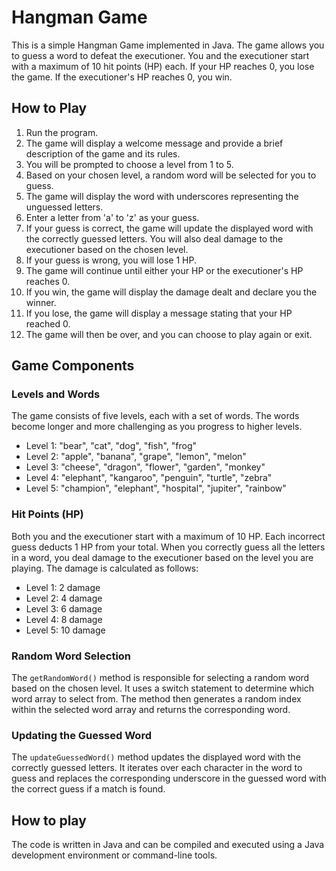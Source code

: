 # Hangman Game
This is a simple Hangman Game implemented in Java. The game allows you to guess a word to defeat the executioner. You and the executioner start with a maximum of 10 hit points (HP) each. If your HP reaches 0, you lose the game. If the executioner's HP reaches 0, you win.

## How to Play
1. Run the program.
2. The game will display a welcome message and provide a brief description of the game and its rules.
3. You will be prompted to choose a level from 1 to 5.
4. Based on your chosen level, a random word will be selected for you to guess.
5. The game will display the word with underscores representing the unguessed letters.
6. Enter a letter from 'a' to 'z' as your guess.
7. If your guess is correct, the game will update the displayed word with the correctly guessed letters. You will also deal damage to the executioner based on the chosen level.
8. If your guess is wrong, you will lose 1 HP.
9. The game will continue until either your HP or the executioner's HP reaches 0.
10. If you win, the game will display the damage dealt and declare you the winner.
11. If you lose, the game will display a message stating that your HP reached 0.
12. The game will then be over, and you can choose to play again or exit.

## Game Components

### Levels and Words
The game consists of five levels, each with a set of words. The words become longer and more challenging as you progress to higher levels.

- Level 1: "bear", "cat", "dog", "fish", "frog"
- Level 2: "apple", "banana", "grape", "lemon", "melon"
- Level 3: "cheese", "dragon", "flower", "garden", "monkey"
- Level 4: "elephant", "kangaroo", "penguin", "turtle", "zebra"
- Level 5: "champion", "elephant", "hospital", "jupiter", "rainbow"

### Hit Points (HP)
Both you and the executioner start with a maximum of 10 HP. Each incorrect guess deducts 1 HP from your total. When you correctly guess all the letters in a word, you deal damage to the executioner based on the level you are playing. The damage is calculated as follows:

- Level 1: 2 damage
- Level 2: 4 damage
- Level 3: 6 damage
- Level 4: 8 damage
- Level 5: 10 damage

### Random Word Selection
The `getRandomWord()` method is responsible for selecting a random word based on the chosen level. It uses a switch statement to determine which word array to select from. The method then generates a random index within the selected word array and returns the corresponding word.

### Updating the Guessed Word
The `updateGuessedWord()` method updates the displayed word with the correctly guessed letters. It iterates over each character in the word to guess and replaces the corresponding underscore in the guessed word with the correct guess if a match is found.

## How to play
The code is written in Java and can be compiled and executed using a Java development environment or command-line tools.
